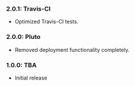 ### 2.0.1: Travis-CI
* Optimized Travis-CI tests.

### 2.0.0: Pluto
* Removed deployment functionality completely.

### 1.0.0: TBA

* Initial release

